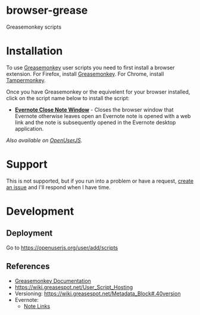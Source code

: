 # browser-grease
Greasemonkey scripts

# Installation #
To use [Greasemonkey](https://en.wikipedia.org/wiki/Greasemonkey) user scripts you need to first install a browser extension. For Firefox, install [Greasemonkey](https://addons.mozilla.org/firefox/addon/greasemonkey/). For Chrome, install [Tampermonkey](https://chrome.google.com/webstore/detail/tampermonkey/dhdgffkkebhmkfjojejmpbldmpobfkfo).

Once you have Greasemonkey or the equivelent for your browser installed, click on the script name below to install the script:

* **[Evernote Close Note Window](https://github.com/activescott/browser-grease/raw/master/evernote-close-note-window/evernote-close-note-window.user.js)** - Closes the browser window that Evernote otherwise leaves open an Evernote note is opened with a web link and the note is subsequently opened in the Evernote desktop application.

*Also available on [OpenUserJS](https://openuserjs.org/users/activescott/scripts).*


# Support #
This is not supported, but if you run into a problem or have a request, [create an issue](https://github.com/activescott/browser-grease/issues) and I'll respond when I have time. 


# Development #
## Deployment ##
Go to https://openuserjs.org/user/add/scripts

## References ##
* [Greasemonkey Documentation](https://wiki.greasespot.net/Greasemonkey_Manual:API) 
* https://wiki.greasespot.net/User_Script_Hosting
* Versioning: https://wiki.greasespot.net/Metadata_Block#.40version
* Evernote:
    * [Note Links](https://dev.evernote.com/doc/articles/note_links.php)
    